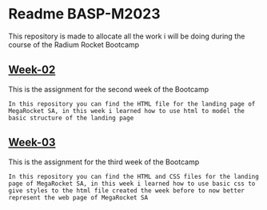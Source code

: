# Readme BASP-M2023

This repository is made to allocate all the work i will be doing during the course of the Radium Rocket Bootcamp

## [Week-02](https://github.com/CavalloFede/BaSP-2023/tree/master/Week-02)

This is the assignment for the second week of the Bootcamp

```In this repository you can find the HTML file for the landing page of MegaRocket SA, in this week i learned how to use html to model the basic structure of the landing page```

## [Week-03](https://github.com/CavalloFede/BaSP-2023/tree/master/Week-03)

This is the assignment for the third week of the Bootcamp

```In this repository you can find the HTML and CSS files for the landing page of MegaRocket SA, in this week i learned how to use basic css to give styles to the html file created the week before to now better represent the web page of MegaRocket SA```